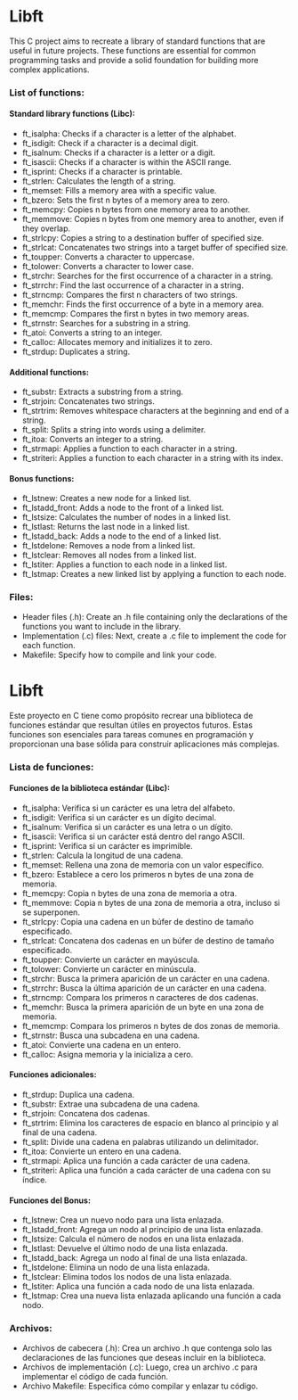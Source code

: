# Libft
This C project aims to recreate a library of standard functions that are useful in future projects. These functions are essential for common programming tasks and provide a solid foundation for building more complex applications. 

### List of functions: 
#### Standard library functions (Libc):
- ft_isalpha: Checks if a character is a letter of the alphabet.
- ft_isdigit: Check if a character is a decimal digit.
- ft_isalnum: Checks if a character is a letter or a digit.
- ft_isascii: Checks if a character is within the ASCII range.
- ft_isprint: Checks if a character is printable.
- ft_strlen: Calculates the length of a string.
- ft_memset: Fills a memory area with a specific value.
- ft_bzero: Sets the first n bytes of a memory area to zero.
- ft_memcpy: Copies n bytes from one memory area to another.
- ft_memmove: Copies n bytes from one memory area to another, even if they overlap.
- ft_strlcpy: Copies a string to a destination buffer of specified size.
- ft_strlcat: Concatenates two strings into a target buffer of specified size.
- ft_toupper: Converts a character to uppercase.
- ft_tolower: Converts a character to lower case.
- ft_strchr: Searches for the first occurrence of a character in a string.
- ft_strrchr: Find the last occurrence of a character in a string.
- ft_strncmp: Compares the first n characters of two strings.
- ft_memchr: Finds the first occurrence of a byte in a memory area.
- ft_memcmp: Compares the first n bytes in two memory areas.
- ft_strnstr: Searches for a substring in a string.
- ft_atoi: Converts a string to an integer.
- ft_calloc: Allocates memory and initializes it to zero.
- ft_strdup: Duplicates a string.
#### Additional functions:
- ft_substr: Extracts a substring from a string.
- ft_strjoin: Concatenates two strings.
- ft_strtrim: Removes whitespace characters at the beginning and end of a string.
- ft_split: Splits a string into words using a delimiter.
- ft_itoa: Converts an integer to a string.
- ft_strmapi: Applies a function to each character in a string.
- ft_striteri: Applies a function to each character in a string with its index.
#### Bonus functions:
- ft_lstnew: Creates a new node for a linked list.
- ft_lstadd_front: Adds a node to the front of a linked list.
- ft_lstsize: Calculates the number of nodes in a linked list.
- ft_lstlast: Returns the last node in a linked list.
- ft_lstadd_back: Adds a node to the end of a linked list.
- ft_lstdelone: Removes a node from a linked list.
- ft_lstclear: Removes all nodes from a linked list.
- ft_lstiter: Applies a function to each node in a linked list.
- ft_lstmap: Creates a new linked list by applying a function to each node.

### Files:
- Header files (.h): Create an .h file containing only the declarations of the functions you want to include in the library.
- Implementation (.c) files: Next, create a .c file to implement the code for each function.
- Makefile: Specify how to compile and link your code.


# Libft
Este proyecto en C tiene como propósito recrear una biblioteca de funciones estándar que resultan útiles en proyectos futuros. Estas funciones son esenciales para tareas comunes en programación y proporcionan una base sólida para construir aplicaciones más complejas. 

### Lista de funciones: 
#### Funciones de la biblioteca estándar (Libc):
- ft_isalpha: Verifica si un carácter es una letra del alfabeto.
- ft_isdigit: Verifica si un carácter es un dígito decimal.
- ft_isalnum: Verifica si un carácter es una letra o un dígito.
- ft_isascii: Verifica si un carácter está dentro del rango ASCII.
- ft_isprint: Verifica si un carácter es imprimible.
- ft_strlen: Calcula la longitud de una cadena.
- ft_memset: Rellena una zona de memoria con un valor específico.
- ft_bzero: Establece a cero los primeros n bytes de una zona de memoria.
- ft_memcpy: Copia n bytes de una zona de memoria a otra.
- ft_memmove: Copia n bytes de una zona de memoria a otra, incluso si se superponen.
- ft_strlcpy: Copia una cadena en un búfer de destino de tamaño especificado.
- ft_strlcat: Concatena dos cadenas en un búfer de destino de tamaño especificado.
- ft_toupper: Convierte un carácter en mayúscula.
- ft_tolower: Convierte un carácter en minúscula.
- ft_strchr: Busca la primera aparición de un carácter en una cadena.
- ft_strrchr: Busca la última aparición de un carácter en una cadena.
- ft_strncmp: Compara los primeros n caracteres de dos cadenas.
- ft_memchr: Busca la primera aparición de un byte en una zona de memoria.
- ft_memcmp: Compara los primeros n bytes de dos zonas de memoria.
- ft_strnstr: Busca una subcadena en una cadena.
- ft_atoi: Convierte una cadena en un entero.
- ft_calloc: Asigna memoria y la inicializa a cero.
#### Funciones adicionales:
- ft_strdup: Duplica una cadena.
- ft_substr: Extrae una subcadena de una cadena.
- ft_strjoin: Concatena dos cadenas.
- ft_strtrim: Elimina los caracteres de espacio en blanco al principio y al final de una cadena.
- ft_split: Divide una cadena en palabras utilizando un delimitador.
- ft_itoa: Convierte un entero en una cadena.
- ft_strmapi: Aplica una función a cada carácter de una cadena.
- ft_striteri: Aplica una función a cada carácter de una cadena con su índice.
#### Funciones del Bonus:
- ft_lstnew: Crea un nuevo nodo para una lista enlazada.
- ft_lstadd_front: Agrega un nodo al principio de una lista enlazada.
- ft_lstsize: Calcula el número de nodos en una lista enlazada.
- ft_lstlast: Devuelve el último nodo de una lista enlazada.
- ft_lstadd_back: Agrega un nodo al final de una lista enlazada.
- ft_lstdelone: Elimina un nodo de una lista enlazada.
-  ft_lstclear: Elimina todos los nodos de una lista enlazada.
- ft_lstiter: Aplica una función a cada nodo de una lista enlazada.
-  ft_lstmap: Crea una nueva lista enlazada aplicando una función a cada nodo.

### Archivos:
- Archivos de cabecera (.h): Crea un archivo .h que contenga solo las declaraciones de las funciones que deseas incluir en la biblioteca.
- Archivos de implementación (.c): Luego, crea un archivo .c para implementar el código de cada función.
- Archivo Makefile: Especifica cómo compilar y enlazar tu código.
